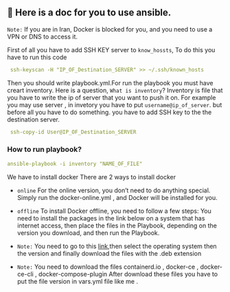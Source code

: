 ## 🐳 Here is a doc for you to use ansible.
`Note:`  If you are in Iran, Docker is blocked for you, and you need to use a VPN or DNS to access it.

First of all you have to add SSH KEY server to `know_hossts`, To do this you have to run this code
```yml
 ssh-keyscan -H "IP_OF_Destination_SERVER" >> ~/.ssh/known_hosts
```
 
Then you should  write playbook.yml.For run the playbook you must have creart inventory.
Here is a question, `What is inventory`?
Inventory is file that you have to write the ip of server that you want to push it on.
For example you may use server , in invetory you have to put `username@ip_of_server`. 
but before all you have to do something.
you have to add SSH key to the the destination server.
```yml
 ssh-copy-id User@IP_OF_Destination_SERVER
```
### How to run playbook?
```yml
ansible-playbook -i inventory "NAME_OF_FILE"
 ```

We have to install docker
There are 2 ways to install docker

+ `online`
For the online version, you don’t need to do anything special. Simply run the docker-online.yml , and Docker will be installed for you.

+ `offline`
To install Docker offline, you need to follow a few steps: You need to install the packages in the link below on a system that has internet access,
then place the files in the Playbook, depending on the version you download, and then run the Playbook.

+ `Note:`  You need to go to  this [link](https://download.docker.com),then select the operating system then the version and finally download the files with the .deb extension

+ `Note:`  You need to download the files containerd.io , docker-ce , docker-ce-cli , docker-compose-plugin
After download these files you have to put the file version in vars.yml file like me .




